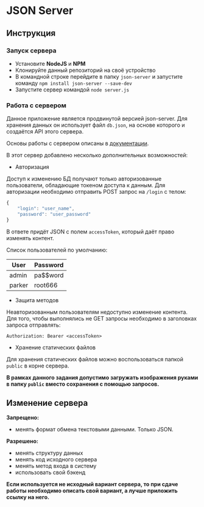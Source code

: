 # JSON Server

## Инструкция

### Запуск сервера

* Установите **NodeJS** и **NPM**
* Клонируйте данный репозиторий на своё устройство
* В командной строке перейдите в папку `json-server` и запустите команду `npm install json-server --save-dev`
* Запустите сервер командой `node server.js`

### Работа с сервером

Данное приложение является продвинутой версией json-server. Для хранения данных он использует файл `db.json`, на основе которого и создаётся API этого сервера.

Основы работы с сервером описаны в [документации](https://www.npmjs.com/package/json-server).

В этот сервер добавлено несколько дополнительных возможностей:
* Авторизация

Доступ к изменению БД получают только авторизованные пользователи, обладающие токеном доступа к данным. Для авторизации необходимо отправить POST запрос на `/login` с телом:
```js
{
    "login": "user_name",
    "password": "user_password"
}
```
В ответе придёт JSON с полем `accessToken`, который даёт право изменять контент.

Список пользователей по умолчанию:

| User | Password |
|------|----------|
| admin | pa$$word |
| parker | root666 |

* Защита методов

Неавторизованным пользователям недоступно изменение контента. Для того, чтобы выполнялись не GET запросы необходимо в заголовках запроса отправлять:
```http
Authorization: Bearer <accessToken>
```

* Хранение статических файлов

Для хранения статических файлов можно воспользоваться  папкой `public` в корне сервера.

**В рамках данного задания допустимо загружать изображения руками в папку `public` вместо сохранения с помощью запросов.**

## Изменение сервера

**Запрещено:**
* менять формат обмена текстовыми данными. Только JSON.

**Разрешено:**
* менять структуру данных
* менять код исходного сервера
* менять метод входа в систему
* использовать свой бэкенд

**Если используется не исходный вариант сервера, то при сдаче работы необходимо описать свой вариант, а лучше приложить ссылку на него.**
